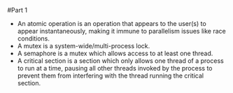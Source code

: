 #Part 1
- An atomic operation is an operation that appears to the user(s) to appear instantaneously, making it immune to parallelism issues like race conditions.
- A mutex is a system-wide/multi-process lock.
- A semaphore is a mutex which allows access to at least one thread.
- A critical section is a section which only allows one thread of a process to run at a time, pausing all other threads invoked by the process to prevent them from interfering with the thread running the critical section.

